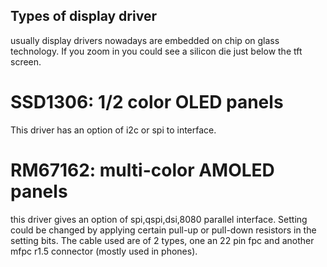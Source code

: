 ## Types of display driver
usually display drivers nowadays are embedded on chip on glass technology. If you zoom in you could see a silicon die just below the tft screen.

# SSD1306: 1/2 color OLED panels 
This driver has an option of i2c or spi to interface.

# RM67162: multi-color AMOLED panels 
this driver gives an option of spi,qspi,dsi,8080 parallel interface. Setting could be changed by applying certain pull-up or pull-down resistors in the setting bits. The cable used are of 2 types, one an 22 pin fpc and another mfpc r1.5 connector (mostly used in phones). 
